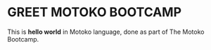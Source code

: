 # GREET MOTOKO BOOTCAMP

This is **hello world** in Motoko language, done as part of The Motoko Bootcamp.